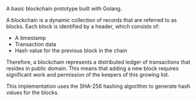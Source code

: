 A basic blockchain prototype built with Golang.

A blockchain is a dynamic collection of records that are referred to as blocks. Each block is identified by a header, which consists of:
- A timestamp
- Transaction data
- Hash value for the previous block in the chain

Therefore, a blockchain represents a distributed ledger of transactions that resides in public domain. This means that adding a new block requires significant work and permission of the keepers of this growing list.

This implementation uses the SHA-256 hashing algorithm to generate hash values for the blocks.
